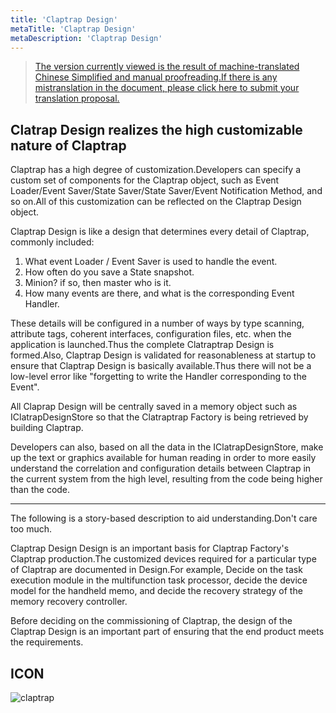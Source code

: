 ```yaml
---
title: 'Claptrap Design'
metaTitle: 'Claptrap Design'
metaDescription: 'Claptrap Design'
---
```


> [The version currently viewed is the result of machine-translated Chinese Simplified and manual proofreading.If there is any mistranslation in the document, please click here to submit your translation proposal.](https://crwd.in/newbeclaptrap)

## Clatrap Design realizes the high customizable nature of Claptrap

Claptrap has a high degree of customization.Developers can specify a custom set of components for the Claptrap object, such as Event Loader/Event Saver/State Saver/State Saver/Event Notification Method, and so on.All of this customization can be reflected on the Claptrap Design object.

Claptrap Design is like a design that determines every detail of Claptrap, commonly included:

1. What event Loader / Event Saver is used to handle the event.
2. How often do you save a State snapshot.
3. Minion? if so, then master who is it.
4. How many events are there, and what is the corresponding Event Handler.

These details will be configured in a number of ways by type scanning, attribute tags, coherent interfaces, configuration files, etc. when the application is launched.Thus the complete Clatraptrap Design is formed.Also, Claptrap Design is validated for reasonableness at startup to ensure that Claptrap Design is basically available.Thus there will not be a low-level error like "forgetting to write the Handler corresponding to the Event".

All Claprap Design will be centrally saved in a memory object such as IClatrapDesignStore so that the Clatraptrap Factory is being retrieved by building Claptrap.

Developers can also, based on all the data in the IClatrapDesignStore, make up the text or graphics available for human reading in order to more easily understand the correlation and configuration details between Claptrap in the current system from the high level, resulting from the code being higher than the code.

---

The following is a story-based description to aid understanding.Don't care too much.

Claptrap Design Design is an important basis for Claptrap Factory's Claptrap production.The customized devices required for a particular type of Claptrap are documented in Design.For example, Decide on the task execution module in the multifunction task processor, decide the device model for the handheld memo, and decide the recovery strategy of the memory recovery controller.

Before deciding on the commissioning of Claptrap, the design of the Claptrap Design is an important part of ensuring that the end product meets the requirements.

## ICON

![claptrap](/images/claptrap_icons/claptrap_design.svg)
